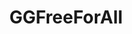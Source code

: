 ---
title: GGFreeForAll
crosslinks:
- KotakuInAction
- youtubefactsbot
- GGdiscussion
- youtubot
- The_Donald
- AgainstGamerGate
- Drama
- autourbanbot
- GamerGhazi
- john_yukis_bots
- AskThe_Donald
- OutOfTheLoop
- JonTron
- JoeRogan
- autotldr
- conspiracy
- badpolitics
- SubredditDrama
- '2013'
- NationalSocialism
---